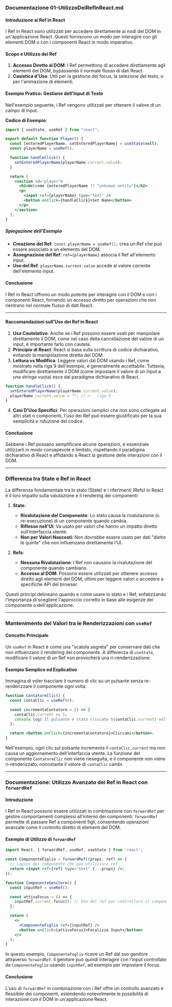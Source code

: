 ### Documentazione 01-UtilizzoDeiRefInReact.md

#### Introduzione ai Ref in React

I Ref in React sono utilizzati per accedere direttamente ai nodi del DOM in un'applicazione React. Questi forniscono un modo per interagire con gli elementi DOM o con i componenti React in modo imperativo.

#### Scopo e Utilizzo dei Ref

1. **Accesso Diretto al DOM**: I Ref permettono di accedere direttamente agli elementi del DOM, bypassando il normale flusso di dati React.
2. **Casistica d'Uso**: Utili per la gestione del focus, la selezione del testo, o per l'animazione di elementi.

#### Esempio Pratico: Gestione dell'Input di Testo

Nell'esempio seguente, i Ref vengono utilizzati per ottenere il valore di un campo di input.

**Codice di Esempio**:

```jsx
import { useState, useRef } from "react";

export default function Player() {
  const [enteredPlayerName, setEnteredPlayerName] = useState(null);
  const playerName = useRef();

  function handleClick() {
    setEnteredPlayerName(playerName.current.value);
  }

  return (
    <section id="player">
      <h2>Welcome {enteredPlayerName ?? "unknown entity"}</h2>
      <p>
        <input ref={playerName} type="text" />
        <button onClick={handleClick}>Set Name</button>
      </p>
    </section>
  );
}
```

##### Spiegazione dell'Esempio

- **Creazione del Ref**: `const playerName = useRef();` crea un Ref che può essere associato a un elemento del DOM.
- **Assegnazione del Ref**: `ref={playerName}` associa il Ref all'elemento input.
- **Uso del Ref**: `playerName.current.value` accede al valore corrente dell'elemento input.

#### Conclusione

I Ref in React offrono un modo potente per interagire con il DOM e con i componenti React, fornendo un accesso diretto per operazioni che non rientrano nel normale flusso di dati React.

---

#### Raccomandazioni sull'Uso dei Ref in React

1. **Uso Cautelativo**: Anche se i Ref possono essere usati per manipolare direttamente il DOM, come nel caso della cancellazione del valore di un input, è importante farlo con cautela.
2. **Principio di React**: React si basa sulla scrittura di codice dichiarativo, evitando la manipolazione diretta del DOM.
3. **Lettura vs Modifica**: Leggere valori dal DOM usando i Ref, come mostrato nella riga 9 dell'esempio, è generalmente accettabile. Tuttavia, modificare direttamente il DOM (come impostare il valore di un input a una stringa vuota) esce dal paradigma dichiarativo di React.

```jsx
function handleClick() {
  setEnteredPlayerName(playerName.current.value);
  playerName.current.value = ""; // <-- riga 9
}
```

4. **Casi D'Uso Specifici**: Per operazioni semplici che non sono collegate ad altri stati o componenti, l'uso dei Ref può essere giustificato per la sua semplicità e riduzione del codice.

#### Conclusione

Sebbene i Ref possano semplificare alcune operazioni, è essenziale utilizzarli in modo consapevole e limitato, rispettando il paradigma dichiarativo di React e affidando a React la gestione delle interazioni con il DOM.

---

### Differenza tra State e Ref in React

La differenza fondamentale tra lo stato (State) e i riferimenti (Refs) in React è il loro impatto sulla valutazione e il rendering dei componenti:

1. **State**:

   - **Rivalutazione del Componente**: Lo stato causa la rivalutazione (o re-esecuzione) di un componente quando cambia.
   - **Riflesso nell'UI**: Va usato per valori che hanno un impatto diretto sull'interfaccia utente.
   - **Non per Valori Nascosti**: Non dovrebbe essere usato per dati "dietro le quinte" che non influenzano direttamente l'UI.

2. **Refs**:
   - **Nessuna Rivalutazione**: I Ref non causano la rivalutazione del componente quando cambiano.
   - **Accesso al DOM**: Possono essere utilizzati per ottenere accesso diretto agli elementi del DOM, ottimi per leggere valori o accedere a specifiche API del browser.

Questi principi delineano quando e come usare lo stato e i Ref, enfatizzando l'importanza di scegliere l'approccio corretto in base alle esigenze del componente o dell'applicazione.

---

### Mantenimento dei Valori tra le Renderizzazioni con `useRef`

#### Concetto Principale

Un `useRef` in React è come una "scatola segreta" per conservare dati che non influenzano il rendering del componente. A differenza di `useState`, modificare il valore di un Ref non provocherà una ri-renderizzazione.

#### Esempio Semplice ed Esplicativo

Immagina di voler tracciare il numero di clic su un pulsante senza re-renderizzare il componente ogni volta:

```jsx
function ContatoreClic() {
  const contaClic = useRef(0);

  const incrementaContatore = () => {
    contaClic.current += 1;
    console.log(`Il pulsante è stato cliccato ${contaClic.current} volte`);
  };

  return <button onClick={incrementaContatore}>Cliccami</button>;
}
```

Nell'esempio, ogni clic sul pulsante incrementa il `contaClic.current` ma non causa un aggiornamento dell'interfaccia utente. La funzione del componente `ContatoreClic` non viene rieseguita, e il componente non viene ri-renderizzato, nonostante il valore di `contaClic` cambi.

---

### Documentazione: Utilizzo Avanzato dei Ref in React con `forwardRef`

#### Introduzione
I Ref in React possono essere utilizzati in combinazione con `forwardRef` per gestire comportamenti complessi all'interno dei componenti. `forwardRef` permette di passare Ref a componenti figli, consentendo operazioni avanzate come il controllo diretto di elementi del DOM.

#### Esempio di Utilizzo di `forwardRef`
```jsx
import React, { forwardRef, useRef, useState } from 'react';

const ComponenteFiglio = forwardRef((props, ref) => {
  // Logica del componente che può utilizzare ref
  return <input ref={ref} type="text" {...props} />;
});

function ComponenteGenitore() {
  const inputRef = useRef();

  const attivaFocus = () => {
    inputRef.current.focus(); // Uso del ref per controllare il componente figlio
  };

  return (
    <>
      <ComponenteFiglio ref={inputRef} />
      <button onClick={attivaFocus}>Focalizza Input</button>
    </>
  );
}
```
In questo esempio, `ComponenteFoglio` riceve un Ref dal suo genitore attraverso `forwardRef`. Il genitore può quindi interagire con l'input controllato da `ComponenteFoglio` usando `inputRef`, ad esempio per impostare il focus.

#### Conclusione
L'uso di `forwardRef` in combinazione con i Ref offre un controllo avanzato e flessibile dei componenti, estendendo notevolmente le possibilità di interazione con il DOM in un'applicazione React.
